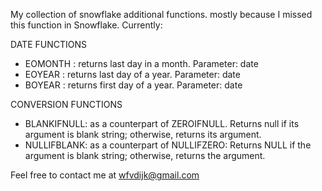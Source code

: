 My collection of snowflake additional functions. mostly because I missed this function in Snowflake.
Currently:

DATE FUNCTIONS

- EOMONTH : returns last day in a month. Parameter: date
- EOYEAR : returns last day of a year. Parameter: date
- BOYEAR : returns first day of a year. Parameter: date

CONVERSION FUNCTIONS

- BLANKIFNULL: as a counterpart of ZEROIFNULL. Returns null if its argument is blank string; otherwise, returns its argument.
- NULLIFBLANK: as a counterpart of NULLIFZERO: Returns NULL if the argument is blank string; otherwise, returns the argument.

Feel free to contact me at wfvdijk@gmail.com
